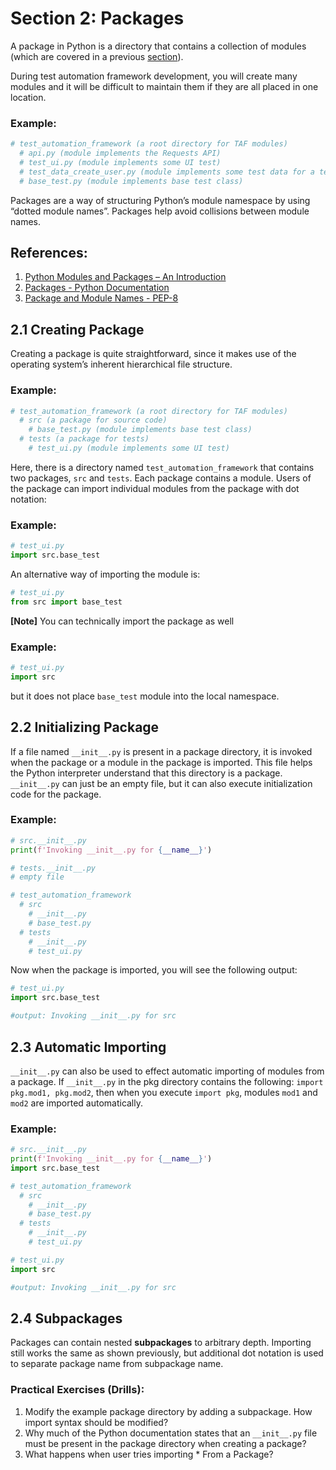 # Section 2: Packages

A package in Python is a directory that contains a collection of modules (which are covered in a previous [section](modules.md)).

During test automation framework development, you will create many modules and it will be difficult to maintain them if they are all placed in one location.

### Example:

```python
# test_automation_framework (a root directory for TAF modules)
  # api.py (module implements the Requests API)
  # test_ui.py (module implements some UI test)
  # test_data_create_user.py (module implements some test data for a test)
  # base_test.py (module implements base test class)
```

Packages are a way of structuring Python’s module namespace by using “dotted module names”. Packages help avoid collisions between module names.


## References:

1. [Python Modules and Packages – An Introduction](https://realpython.com/python-modules-packages/#python-packages)
2. [Packages - Python Documentation](https://docs.python.org/3/tutorial/modules.html#packages)
3. [Package and Module Names - PEP-8](https://peps.python.org/pep-0008/#package-and-module-names)


## 2.1 Creating Package

Creating a package is quite straightforward, since it makes use of the operating system’s inherent hierarchical file structure.

### Example:

```python
# test_automation_framework (a root directory for TAF modules)
  # src (a package for source code)
    # base_test.py (module implements base test class)
  # tests (a package for tests)
    # test_ui.py (module implements some UI test)
```

Here, there is a directory named `test_automation_framework` that contains two packages, `src` and `tests`. Each package contains a module. Users of the package can import individual modules from the package with dot notation:

### Example:

```python
# test_ui.py
import src.base_test
```

An alternative way of importing the module is:

```python
# test_ui.py
from src import base_test
```

**[Note]** You can technically import the package as well

### Example:

```python
# test_ui.py
import src
```

but it does not place `base_test` module into the local namespace.


## 2.2 Initializing Package

If a file named `__init__.py` is present in a package directory, it is invoked when the package or a module in the package is imported. This file helps the Python interpreter understand that this directory is a package. `__init__.py` can just be an empty file, but it can also execute initialization code for the package.

### Example:


```python
# src.__init__.py
print(f'Invoking __init__.py for {__name__}')
```

```python
# tests.__init__.py
# empty file
```

```python
# test_automation_framework
  # src
    # __init__.py
    # base_test.py
  # tests
    # __init__.py
    # test_ui.py
```

Now when the package is imported, you will see the following output:

```python
# test_ui.py
import src.base_test

#output: Invoking __init__.py for src
```


## 2.3 Automatic Importing

`__init__.py` can also be used to effect automatic importing of modules from a package. If `__init__.py` in the pkg directory contains the following: `import pkg.mod1, pkg.mod2`, then when you execute `import pkg`, modules `mod1` and `mod2` are imported automatically.


### Example:

```python
# src.__init__.py
print(f'Invoking __init__.py for {__name__}')
import src.base_test
```

```python
# test_automation_framework
  # src
    # __init__.py
    # base_test.py
  # tests
    # __init__.py
    # test_ui.py
```

```python
# test_ui.py
import src

#output: Invoking __init__.py for src
```


## 2.4 Subpackages

Packages can contain nested **subpackages** to arbitrary depth. Importing still works the same as shown previously, but additional dot notation is used to separate package name from subpackage name.


### Practical Exercises (Drills):

1. Modify the example package directory by adding a subpackage. How import syntax should be modified?
2. Why much of the Python documentation states that an `__init__.py` file must be present in the package directory when creating a package?
3. What happens when user tries importing * From a Package?